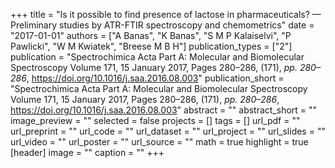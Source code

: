 +++
title = "Is it possible to find presence of lactose in pharmaceuticals? — Preliminary studies by ATR-FTIR spectroscopy and chemometrics"
date = "2017-01-01"
authors = ["A Banas", "K Banas", "S M P Kalaiselvi", "P Pawlicki", "W M Kwiatek", "Breese M B H"]
publication_types = ["2"]
publication = "Spectrochimica Acta Part A: Molecular and Biomolecular Spectroscopy Volume 171, 15 January 2017, Pages 280–286, (171), _pp. 280–286_, https://doi.org/10.1016/j.saa.2016.08.003"
publication_short = "Spectrochimica Acta Part A: Molecular and Biomolecular Spectroscopy Volume 171, 15 January 2017, Pages 280–286, (171), _pp. 280–286_, https://doi.org/10.1016/j.saa.2016.08.003"
abstract = ""
abstract_short = ""
image_preview = ""
selected = false
projects = []
tags = []
url_pdf = ""
url_preprint = ""
url_code = ""
url_dataset = ""
url_project = ""
url_slides = ""
url_video = ""
url_poster = ""
url_source = ""
math = true
highlight = true
[header]
image = ""
caption = ""
+++
